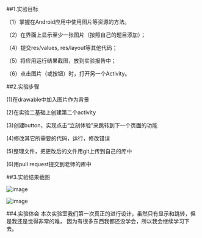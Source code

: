 ##1.实验目标

（1）掌握在Android应用中使用图片等资源的方法。

（2）在界面上显示至少一张图片（按照自己的题目添加）；

（4）提交res/values, res/layout等其他代码；

（5）将应用运行结果截图，放到实验报告中；

（6）点击图片（或按钮）时，打开另一个Activity。

##2.实验步骤

(1)在drawable中加入图片作为背景

(2)在实验二基础上创建第二个activity

(3)创建button，实现点击“立刻体验”来跳转到下一个页面的功能

(4)修改其它所需要的代码，运行，修改错误

(5)整理文件，把更改后的文件用git上传到自己的库中

(6)用pull request提交到老师的库中

##3.实验结果截图

![image](https://github.com/yeyongqi/android-labs-2018/blob/master/com1614080901127/3_1.png)

![image](https://github.com/yeyongqi/android-labs-2018/blob/master/com1614080901127/3_2.png)

##4.实验体会
本次实验室我们第一次真正的进行设计，虽然只有显示和跳转，但是我还是觉得非常的难，
因为有很多东西我都还没学会，所以我会继续学习下去。
